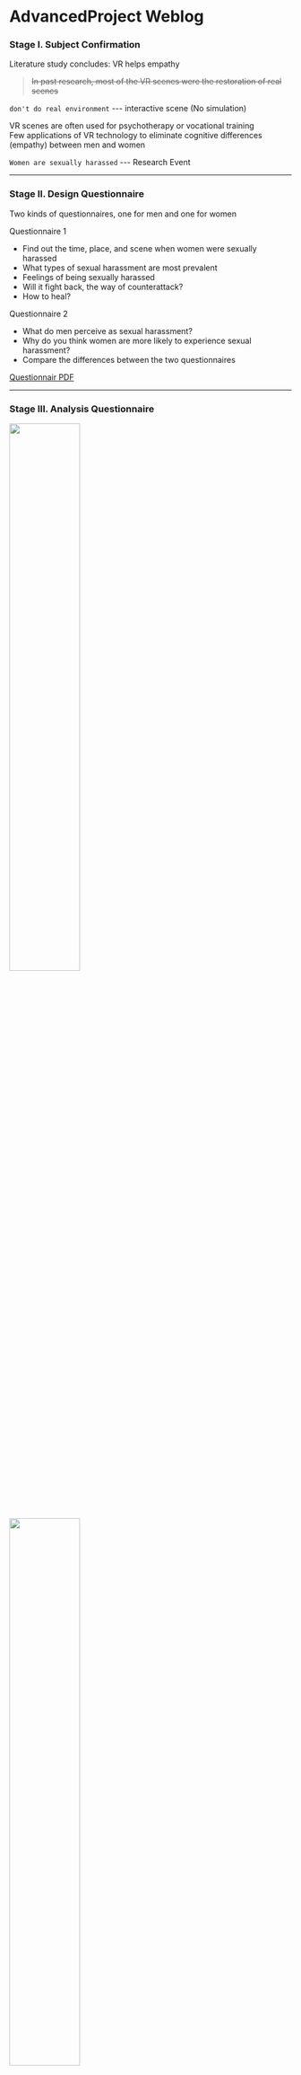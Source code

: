 # AdvancedProject Weblog 

### Stage I. Subject Confirmation  
Literature study concludes: VR helps empathy  
> ~~In past research, most of the VR scenes were the restoration of real scenes~~    

`don't do real environment` --- interactive scene (No simulation)  

VR scenes are often used for psychotherapy or vocational training  
Few applications of VR technology to eliminate cognitive differences (empathy) between men and women

`Women are sexually harassed` --- Research Event
***

### Stage II. Design Questionnaire  
Two kinds of questionnaires, one for men and one for women   

Questionnaire 1  
- Find out the time, place, and scene when women were sexually harassed  
- What types of sexual harassment are most prevalent
- Feelings of being sexually harassed
- Will it fight back, the way of counterattack?
- How to heal?

Questionnaire 2
- What do men perceive as sexual harassment?
- Why do you think women are more likely to experience sexual harassment?
- Compare the differences between the two questionnaires

[Questionnair PDF](https://github.com/Yid1331/AdvancedProject_Weblog/tree/main/Questionnaire)


***

### Stage III. Analysis Questionnaire

<img src="https://user-images.githubusercontent.com/81423727/203316138-773ebbd4-8efa-440f-85e6-efb44aecda5a.png" width="50%" height="50%">

<img src="https://user-images.githubusercontent.com/81423727/203317913-b7657dec-51f9-4b3a-8f97-3616b4feb93d.png" width="50%" height="50%">

**Questionnaire extraction design elements**

Time and Place: `dusk or evening`  `outdoors`

Difference 1:   
> Survey shows that most men don't think looking girls up and down is considered sexual harassment; but the girls think it's sexual harassment.

Difference 2:   
> Most men think that girls have the ability to fight back against sexual harassment???

Tips:   
> Women feel that seeking comfort from someone they trust can heal from sexual harassment

The overall atmosphere is finalized：
> loneliness, horror, barrenness, desolation
> Main color tone: Red, Orange, Gray...

***

### Stage IV. Design Point Refinement

**Environment**
> Surroundings: 18:00-24:00 (evening - night - early morning ===>Dynamic Weather System)
> 
> Enviroment: Outdoor?? Public transport???
> 
> Ambient sound: Vulgar language, indecent gestures, harassing phone calls...
> 
> ~~Everything is bigger than normal, especially the presence of NPCs (props)~~  
> 
> ~~Roadside elements: naked male billboards sexually suggestive statements, random flirtatious passers-by in the distance~~

#### ~~Event 1     City Scene~~  
> ~~Harassing phone calls appear over time, family members urge home calls, there will always be some billboards~~

#### Event 2    Outdoor  
`Encounter a threatening thing, a bunch of flies, just leave quickly`

#### Event 3    On the road  
> Passing a single-plank bridge, a very narrow alley,   
> there are ~~moss~~ on the wall (disgusting things), touching it will cause `the handle to vibrate`

#### Event 4   Interaction
> Look up and down==> searchlights  
> Make a sound, there will be more spotlights  
> Fear of being watched: spotlights, the eyes and evaluations of people around

***

### Stage V. Modeling

Use Blender to model the scene and props   
Export mesh, material, animation... to Unreal Engine

> <img src="https://user-images.githubusercontent.com/81423727/203324765-57798cad-ed38-4f53-a74b-6ad492218a5a.png" width="50%" height="50%">

### Stage VI. Interaction Function Realization

**Dynamic Weather System**

Weather changes over time to produce dusk, night, morning

> <img src="https://user-images.githubusercontent.com/81423727/203325258-6e9b5714-bfbb-48ea-9d84-9bfb120d17b2.png" width="50%" height="50%">

**Light System**

> <img src="https://user-images.githubusercontent.com/81423727/203325867-aaa9a795-1ee2-4c93-b265-bfb0ab7ce15b.png" width="50%" height="50%">

**Character Smooth Locomotion**

> <img src="https://user-images.githubusercontent.com/81423727/203326216-9a29dbba-8dbd-40ff-abb1-987c53c380f8.png" width="50%" height="50%">

**Interaction-Trigger System**

Grab Stone
> <img src="https://user-images.githubusercontent.com/81423727/203326830-1c1e2505-d850-4ce5-a2ec-a39ba9851bd0.png" width="50%" height="50%">

Haptic System
> <img src="https://user-images.githubusercontent.com/81423727/203327275-a1195698-81b0-4550-8406-436c98ad32dd.png" width="50%" height="50%">

Searchlight
> <img src="https://user-images.githubusercontent.com/81423727/203327474-36c4f87a-4059-47ed-98e8-215e0ea92cc3.png" width="50%" height="50%">

Bonfire
> <img src="https://user-images.githubusercontent.com/81423727/203328428-1f873200-9802-4648-b47d-f960931ae2f0.png" width="50%" height="50%">

Snow
> <img src="https://user-images.githubusercontent.com/81423727/203328650-dae850c9-7fb5-46bc-85fb-9ac28d7f7f9a.png" width="50%" height="50%">

### 6. Test
